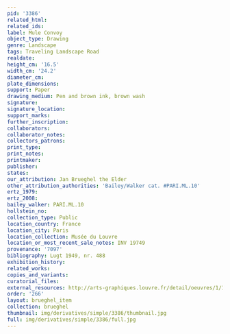 ```yaml
---
pid: '3386'
related_html: 
related_ids: 
label: Mule Convoy
object_type: Drawing
genre: Landscape
tags: Traveling Landscape Road
realdate: 
height_cm: '16.5'
width_cm: '24.2'
diameter_cm: 
plate_dimensions: 
support: Paper
drawing_medium: Pen and brown ink, brown wash
signature: 
signature_location: 
support_marks: 
further_inscription: 
collaborators: 
collaborator_notes: 
collectors_patrons: 
print_type: 
print_notes: 
printmaker: 
publisher: 
states: 
our_attribution: Jan Brueghel the Elder
other_attribution_authorities: 'Bailey/Walker cat. #PARI.ML.10'
ertz_1979: 
ertz_2008: 
bailey_walker: PARI.ML.10
hollstein_no: 
collection_type: Public
location_country: France
location_city: Paris
location_collection: Musée du Louvre
location_or_most_recent_sale_notes: INV 19749
provenance: '7097'
bibliography: Lugt 1949, nr. 488
exhibition_history: 
related_works: 
copies_and_variants: 
curatorial_files: 
external_resources: http://arts-graphiques.louvre.fr/detail/oeuvres/1/109891-Mulets-charges-en-convoi
order: '266'
layout: brueghel_item
collection: brueghel
thumbnail: img/derivatives/simple/3386/thumbnail.jpg
full: img/derivatives/simple/3386/full.jpg
---
```

